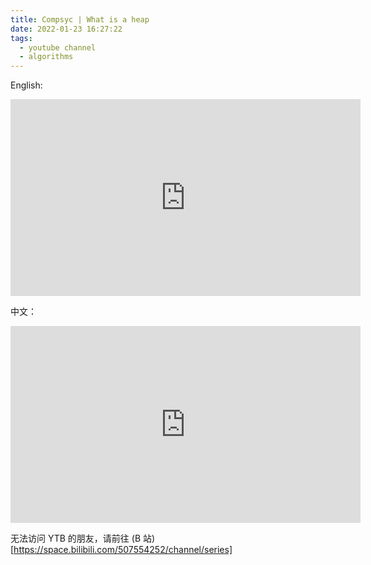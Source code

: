 ```yaml
---
title: Compsyc | What is a heap
date: 2022-01-23 16:27:22
tags:
  - youtube channel
  - algorithms
---
```


English:

<iframe width="560" height="315" src="https://www.youtube.com/embed/QyvfR4p4h1c" title="YouTube video player" frameborder="0" allow="accelerometer; autoplay; clipboard-write; encrypted-media; gyroscope; picture-in-picture" allowfullscreen></iframe>

中文：

<iframe width="560" height="315" src="https://www.youtube.com/embed/yrp21TXuxjA" title="YouTube video player" frameborder="0" allow="accelerometer; autoplay; clipboard-write; encrypted-media; gyroscope; picture-in-picture" allowfullscreen></iframe>

无法访问 YTB 的朋友，请前往 (B 站)[https://space.bilibili.com/507554252/channel/series]
